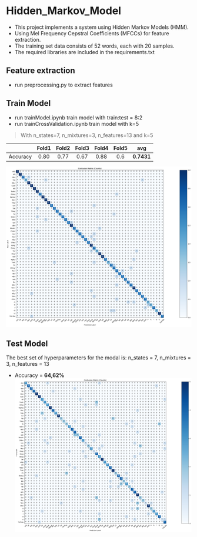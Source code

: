 # Hidden_Markov_Model
- This project implements a system using Hidden Markov Models (HMM).
- Using Mel Frequency Cepstral Coefficients (MFCCs) for feature extraction.
- The training set data consists of 52 words, each with 20 samples.
- The required libraries are included in the requirements.txt
## Feature extraction
- run preprocessing.py to extract features

## Train Model
- run trainModel.ipynb train model with train:test = 8:2
- run trainCrossValidation.ipynb train model with k=5

> With n_states=7, n_mixtures=3,  n_features=13 and k=5

|    |Fold1|Fold2|Fold3|Fold4|Fold5|avg|
|:---|:---:|:---:|:---:|:---:|:---:|:--:|
|Accuracy|0.80|0.77|0.67|0.88|0.6|**0.7431**|

![example](./confusionMatrixTrain.png)

## Test Model
The best set of hyperparameters for the modal is: n_states = 7, n_mixtures = 3,  n_features = 13
- Accuracy =  **64,62%**
![example](./confusionMatrixTest.png)